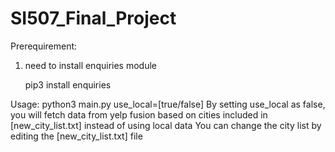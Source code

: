# SI507_Final_Project
Prerequirement:
1.  need to install enquiries module

    pip3 install enquiries

Usage:  python3 main.py use_local=[true/false]
By setting use_local as false, you will fetch data from yelp fusion based on cities included in [new_city_list.txt] instead of using local data
You can change the city list by editing the [new_city_list.txt] file

